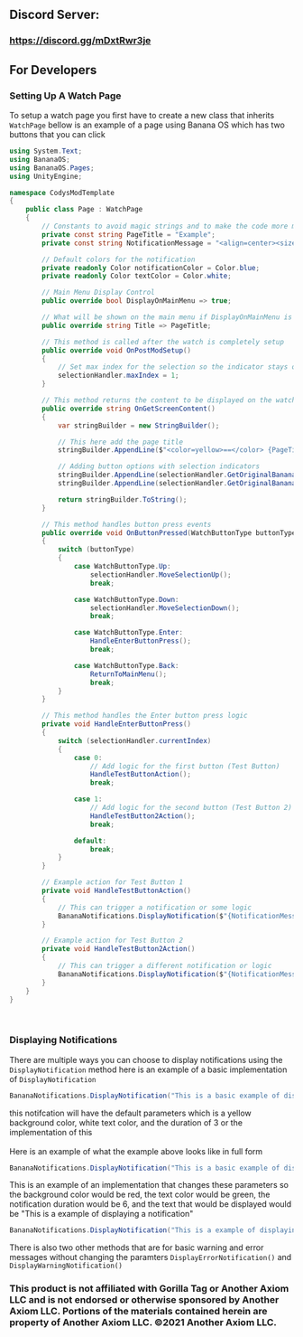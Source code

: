 ## Discord Server: 
### https://discord.gg/mDxtRwr3je

## For Developers
### Setting Up A Watch Page
To setup a watch page you first have to create a new class that inherits `WatchPage` bellow is an example of a page using Banana OS which has two buttons that you can click
```cs
using System.Text;
using BananaOS;
using BananaOS.Pages;
using UnityEngine;

namespace CodysModTemplate
{
    public class Page : WatchPage
    {
        // Constants to avoid magic strings and to make the code more maintainable
        private const string PageTitle = "Example";
        private const string NotificationMessage = "<align=center><size=5>Notification</size></align>";

        // Default colors for the notification
        private readonly Color notificationColor = Color.blue;
        private readonly Color textColor = Color.white;

        // Main Menu Display Control
        public override bool DisplayOnMainMenu => true;

        // What will be shown on the main menu if DisplayOnMainMenu is set to true
        public override string Title => PageTitle;

        // This method is called after the watch is completely setup
        public override void OnPostModSetup()
        {
            // Set max index for the selection so the indicator stays on the screen
            selectionHandler.maxIndex = 1;
        }

        // This method returns the content to be displayed on the watch screen
        public override string OnGetScreenContent()
        {
            var stringBuilder = new StringBuilder();

            // This here add the page title
            stringBuilder.AppendLine($"<color=yellow>==</color> {PageTitle} <color=yellow>==</color>");

            // Adding button options with selection indicators
            stringBuilder.AppendLine(selectionHandler.GetOriginalBananaOSSelectionText(0, "ButtonLabel1"));
            stringBuilder.AppendLine(selectionHandler.GetOriginalBananaOSSelectionText(1, "ButtonLabel2"));

            return stringBuilder.ToString();
        }

        // This method handles button press events
        public override void OnButtonPressed(WatchButtonType buttonType)
        {
            switch (buttonType)
            {
                case WatchButtonType.Up:
                    selectionHandler.MoveSelectionUp();
                    break;

                case WatchButtonType.Down:
                    selectionHandler.MoveSelectionDown();
                    break;

                case WatchButtonType.Enter:
                    HandleEnterButtonPress();
                    break;

                case WatchButtonType.Back:
                    ReturnToMainMenu();
                    break;
            }
        }

        // This method handles the Enter button press logic
        private void HandleEnterButtonPress()
        {
            switch (selectionHandler.currentIndex)
            {
                case 0:
                    // Add logic for the first button (Test Button)
                    HandleTestButtonAction();
                    break;

                case 1:
                    // Add logic for the second button (Test Button 2)
                    HandleTestButton2Action();
                    break;

                default:
                    break;
            }
        }

        // Example action for Test Button 1
        private void HandleTestButtonAction()
        {
            // This can trigger a notification or some logic
            BananaNotifications.DisplayNotification($"{NotificationMessage} Button 1 clicked!", notificationColor, textColor, .8f);
        }

        // Example action for Test Button 2
        private void HandleTestButton2Action()
        {
            // This can trigger a different notification or logic
            BananaNotifications.DisplayNotification($"{NotificationMessage} Button 2 clicked!", notificationColor, textColor, .8f);
        }
    }
}
```
<br>


### Displaying Notifications
There are multiple ways you can choose to display notifications using the `DisplayNotification` method here is an example of a basic implementation of `DisplayNotification`
```cs
BananaNotifications.DisplayNotification("This is a basic example of displaying a notification");
```
this notifcation will have the default parameters which is a yellow background color, white text color, and the duration of 3 or the implementation of this
<br>
<br>
Here is an example of what the example above looks like in full form
```cs
BananaNotifications.DisplayNotification("This is a basic example of displaying a notification", Color.yellow, Color.white, 3);
```
This is an example of an implementation that changes these parameters so the background color would be red, the text color would be green, the notification duration would be 6, and the text that would be displayed would be "This is a example of displaying a notification"
```cs
BananaNotifications.DisplayNotification("This is a example of displaying a notification", Color.red, Color.green, 6);
```
There is also two other methods that are for basic warning and error messages without changing the paramters `DisplayErrorNotification()` and `DisplayWarningNotification()`

### This product is not affiliated with Gorilla Tag or Another Axiom LLC and is not endorsed or otherwise sponsored by Another Axiom LLC. Portions of the materials contained herein are property of Another Axiom LLC. ©2021 Another Axiom LLC.
